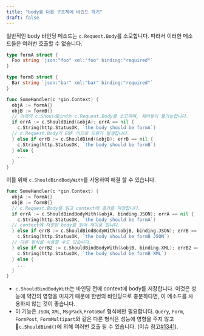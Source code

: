 ```yaml
---
title: "body를 다른 구조체에 바인드 하기"
draft: false
---
```


일반적인 body 바인딩 메소드는 `c.Request.Body`를 소모합니다.
따라서 이러한 메소드들은 여러번 호출할 수 없습니다.

```go
type formA struct {
  Foo string `json:"foo" xml:"foo" binding:"required"`
}

type formB struct {
  Bar string `json:"bar" xml:"bar" binding:"required"`
}

func SomeHandler(c *gin.Context) {
  objA := formA{}
  objB := formB{}
  // 아래의 c.ShouldBind는 c.Request.Body를 소모하며, 재이용이 불가능합니다.
  if errA := c.ShouldBind(&objA); errA == nil {
    c.String(http.StatusOK, `the body should be formA`)
  // c.Request.Body가 EOF 이므로 오류가 발생합니다.
  } else if errB := c.ShouldBind(&objB); errB == nil {
    c.String(http.StatusOK, `the body should be formB`)
  } else {
    ...
  }
}
```

이를 위해 `c.ShouldBindBodyWith`를 사용하여 해결 할 수 있습니다.

```go
func SomeHandler(c *gin.Context) {
  objA := formA{}
  objB := formB{}
  // c.Request.Body를 읽고 context에 결과를 저장합니다.
  if errA := c.ShouldBindBodyWith(&objA, binding.JSON); errA == nil {
    c.String(http.StatusOK, `the body should be formA`)
  // context에 저장된 body를 읽어 재이용 합니다.
  } else if errB := c.ShouldBindBodyWith(&objB, binding.JSON); errB == nil {
    c.String(http.StatusOK, `the body should be formB JSON`)
  // 다른 형식을 사용할 수도 있습니다.
  } else if errB2 := c.ShouldBindBodyWith(&objB, binding.XML); errB2 == nil {
    c.String(http.StatusOK, `the body should be formB XML`)
  } else {
    ...
  }
}
```

* `c.ShouldBindBodyWith`는 바인딩 전에 context에 body를 저장합니다. 이것은 성능에 약간의
영향을 미치기 때문에 한번의 바인딩으로 충분하다면, 이 메소드를 사용하지 않는 것이 좋습니다.
* 이 기능은 `JSON`, `XML`, `MsgPack`,`ProtoBuf` 형식에만 필요합니다.
`Query`, `Form`, `FormPost`, `FormMultipart`와 같은 다른 형식은 성능에 영향을 주지 않고
`c.ShouldBind()`에 의해 여러번 호출 될 수 있습니다. (이슈 참고[#1341](https://github.com/gin-gonic/gin/pull/1341)).

